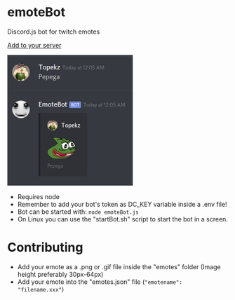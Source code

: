 # emoteBot
Discord.js bot for twitch emotes

[Add to your server](https://discordapp.com/oauth2/authorize?client_id=628258149291261962&scope=bot)

![Screenshot](example.png)

- Requires node
- Remember to add your bot's token as DC_KEY variable inside a .env file!
- Bot can be started with: ``node emoteBot.js``
- On Linux you can use the "startBot.sh" script to start the bot in a screen.

# Contributing
- Add your emote as a .png or .gif file inside the "emotes" folder (Image height preferably 30px-64px)
- Add your emote into the "emotes.json" file (``"emotename": "filename.xxx"``)
